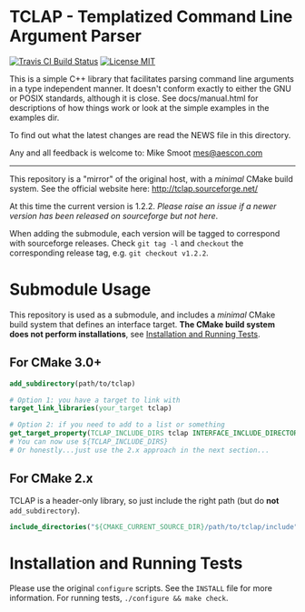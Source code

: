 # TCLAP - Templatized Command Line Argument Parser

[![Travis CI Build Status](https://travis-ci.com/svenevs/tclap.svg?branch=master)](https://travis-ci.com/svenevs/tclap)
[![License MIT](https://img.shields.io/github/license/svenevs/tclap.svg)](COPYING)

This is a simple C++ library that facilitates parsing command line
arguments in a type independent manner.  It doesn't conform exactly
to either the GNU or POSIX standards, although it is close.  See
docs/manual.html for descriptions of how things work or look at the
simple examples in the examples dir.

To find out what the latest changes are read the NEWS file in this directory.


Any and all feedback is welcome to:  Mike Smoot <mes@aescon.com>

-------------------------------------------------------------------------------

This repository is a "mirror" of the original host, with a _minimal_ CMake build
system.  See the official website here: http://tclap.sourceforge.net/

At this time the current version is 1.2.2.  _Please raise an issue if a newer
version has been released on sourceforge but not here_.

When adding the submodule, each version will be tagged to correspond with
sourceforge releases.  Check `git tag -l` and `checkout` the corresponding
release tag, e.g. `git checkout v1.2.2`.

# Submodule Usage

This repository is used as a submodule, and includes a _minimal_ CMake build
system that defines an interface target.  **The CMake build system does not
perform installations**, see
[Installation and Running Tests](#installation-and-running-tests).

## For CMake 3.0+

```cmake
add_subdirectory(path/to/tclap)

# Option 1: you have a target to link with
target_link_libraries(your_target tclap)

# Option 2: if you need to add to a list or something
get_target_property(TCLAP_INCLUDE_DIRS tclap INTERFACE_INCLUDE_DIRECTORIES)
# You can now use ${TCLAP_INCLUDE_DIRS}
# Or honestly...just use the 2.x approach in the next section...
```

## For CMake 2.x

TCLAP is a header-only library, so just include the right path (but do **not**
`add_subdirectory`).

```cmake
include_directories("${CMAKE_CURRENT_SOURCE_DIR}/path/to/tclap/include")
```

# Installation and Running Tests

Please use the original `configure` scripts.  See the `INSTALL` file for more
information.  For running tests, `./configure && make check`.
